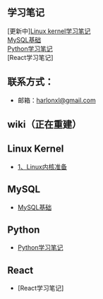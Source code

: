 ## 学习笔记

[更新中][Linux kernel学习笔记](https://github.com/Harlonxl/Learning-Note/blob/master/kernel.md)  
[MySQL基础](https://github.com/Harlonxl/Learning-Note/blob/master/mysql.md)  
[Python学习笔记](https://github.com/Harlonxl/Learning-Note/blob/master/python.md)  
[React学习笔记]

## 联系方式：
- 邮箱：harlonxl@gmail.com

## wiki（正在重建）
## Linux Kernel

* [1、Linux内核准备](https://github.com/Harlonxl/Learning-Note/wiki/1、Linux内核准备)

## MySQL

* [MySQL基础](https://github.com/Harlonxl/Learning-Note/blob/master/mysql.md)


## Python

* [Python学习笔记](https://github.com/Harlonxl/Learning-Note/blob/master/python.md)


## React
* [React学习笔记]
